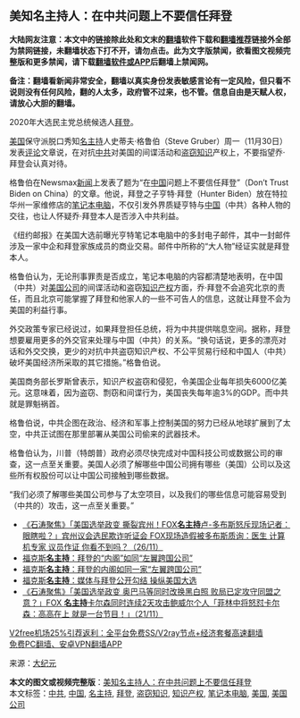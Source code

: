  <h2>美知名主持人：在中共问题上不要信任拜登</h2> <p class="notice"><b>大陆网友注意：本文中的链接除此处和文末的<a href="https://github.com/bannedbook/fanqiang" >翻墙</a>软件下载和<a href="https://github.com/killgcd/justmysocks/blob/master/README.md">翻墙推荐</a>链接外全部为禁网链接，未翻墙状态下打不开，请勿点击。此为文字版禁闻，欲看图文视频完整版和更多禁闻，请下载<a href="https://github.com/bannedbook/fanqiang">翻墙软件或APP</a>后翻墙上禁闻网。</p><p>备注：翻墙看新闻非常安全，翻墙以真实身份发表敏感言论有一定风险，但只看不说则没有任何风险，翻的人太多，政府管不过来，也不管。信息自由是天赋人权，请放心大胆的翻墙。</b></p>  <div class="entry"> <p id="conimg">2020年大选民主党总统候选人<a href="https://www.bannedbook.org/bnews/tag/%e6%8b%9c%e7%99%bb/" class="st_tag internal_tag" rel="tag" title="标签 拜登 下的日志">拜登</a>。</p> <p><a href="https://www.bannedbook.org/bnews/tag/%e7%be%8e%e5%9b%bd/" class="st_tag internal_tag" rel="tag" title="标签 美国 下的日志">美国</a>保守派脱口秀知<a href="https://www.bannedbook.org/bnews/tag/%E5%90%8D%E4%B8%BB%E6%8C%81/" class="st_tag internal_tag" rel="tag" title="标签 名主持 下的日志">名主持</a>人史蒂夫‧格鲁伯（Steve Gruber）周一（11月30日）发表<span class='wp_keywordlink_affiliate'><a href="https://www.bannedbook.org/bnews/comments/" title="新闻评论" target="_blank">评论</a></span>文章说，在对抗<a href="https://www.bannedbook.org/bnews/tag/%e4%b8%ad%e5%85%b1/" class="st_tag internal_tag" rel="tag" title="标签 中共 下的日志">中共</a>对美国的间谍活动和<a href="https://www.bannedbook.org/bnews/tag/%E7%9B%97%E7%AA%83%E7%9F%A5%E8%AF%86/" class="st_tag internal_tag" rel="tag" title="标签 盗窃知识 下的日志">盗窃知识</a>产权上，不要指望乔‧拜登会认真对待。</p> <p>格鲁伯在Newsmax<span class='wp_keywordlink_affiliate'><a href="https://www.bannedbook.org/" title="新闻">新闻</a></span>上发表了题为“在<span class='wp_keywordlink_affiliate'><a href="https://www.bannedbook.org/" title="中国" target="_blank">中国</a></span>问题上不要信任拜登”（Don’t Trust Biden on China）的文章。他说，拜登之子亨特‧拜登（Hunter Biden）放在特拉华州一家维修店的<a href="https://www.bannedbook.org/bnews/tag/%E7%AC%94%E8%AE%B0%E6%9C%AC%E7%94%B5%E8%84%91/" class="st_tag internal_tag" rel="tag" title="标签 笔记本电脑 下的日志">笔记本电脑</a>，不仅引发外界质疑亨特与<a href="https://www.bannedbook.org/bnews/tag/%E4%B8%AD%E5%9B%BD/" class="st_tag internal_tag" rel="tag" title="标签 中国 下的日志">中国</a>（中共）各种人物的交往，也让人怀疑乔‧拜登本人是否涉入中共利益。</p>  <p>《纽约邮报》在美国大选前曝光亨特笔记本电脑中的多封电子邮件，其中一封邮件涉及一家中企和拜登家族成员的商业交易。邮件中所称的“大人物”经证实就是拜登本人。</p> <p>格鲁伯认为，无论刑事罪责是否成立，笔记本电脑的内容都清楚地表明，在中国（中共）对<a href="https://www.bannedbook.org/bnews/tag/%E7%BE%8E%E5%9B%BD%E5%85%AC%E5%8F%B8/" class="st_tag internal_tag" rel="tag" title="标签 美国公司 下的日志">美国公司</a>的间谍活动和盗窃<a href="https://www.bannedbook.org/bnews/tag/%E7%9F%A5%E8%AF%86%E4%BA%A7%E6%9D%83/" class="st_tag internal_tag" rel="tag" title="标签 知识产权 下的日志">知识产权</a>方面，乔‧拜登不会追究北京的责任，而且北京可能掌握了拜登和他家人的一些不可告人的信息，这就让拜登不会为美国的利益行事。</p> <p>外交政策专家已经说过，如果拜登担任总统，将为中共提供喘息空间。据称，拜登想要雇用更多的外交官来处理与中国（中共）的关系。“换句话说，更多的漂亮对话和外交交换，更少的对抗中共盗窃知识产权、不公平贸易行经和中国人（中共）破坏美国经济所采取的其它措施。”格鲁伯说。</p>  <p>美国商务部长罗斯曾表示，知识产权盗窃和侵犯，令美国企业每年损失6000亿美元。这意味着，因为盗窃、剽窃和间谍行为，美国丧失每年逾3%的GDP。而中共就是罪魁祸首。</p> <p>格鲁伯说，中共企图在政治、经济和军事上控制美国的努力已经从地球扩展到了太空，中共正试图在那里部署从美国公司偷来的武器技术。</p> <p>格鲁伯认为，川普（特朗普）政府必须尽快完成对中国科技公司或数据公司的审查，这一点至关重要。美国人必须了解哪些中国公司拥有哪些（美国）公司以及这些所有权股份可以让中国公司接触到哪些数据。</p>  <p>“我们必须了解哪些美国公司参与了太空项目，以及我们的哪些信息可能容易受到（中共的）攻击，这一点至关重要。”</p> <ul class='op-related-articles' title='相关阅读'> <li><a href='https://www.bannedbook.org/bnews/bannedvideo/20201127/1438013.html' target='_blank'>《石涛聚焦》「美国选举政变 撕裂宾州！FOX<b>名主持</b>卢-多布斯怒斥现场记者：眼瞎啦？」宾州议会选民欺诈听证会 FOX现场造假被多布斯质询：医生 计算机专家 议员作证 你看不到吗？（26/11）</a></li> <li><a href='https://www.bannedbook.org/bnews/cnnews/20201126/1437395.html' target='_blank'>福克斯<b>名主持</b>：拜登的“内阁”如同“左翼跨国公司”</a></li> <li><a href='https://www.bannedbook.org/bnews/comments/20201125/1436961.html' target='_blank'>福克斯<b>名主持</b>：拜登的内阁如同一家“左翼跨国公司”</a></li> <li><a href='https://www.bannedbook.org/bnews/comments/20201125/1436563.html' target='_blank'>福克斯<b>名主持</b>：媒体与拜登公开勾结 操纵美国大选</a></li> <li><a href='https://www.bannedbook.org/bnews/bannedvideo/20201122/1434998.html' target='_blank'>《石涛聚焦》「美国选举政变 奥巴马等同时改换黑白照 败局已定攻守同盟之意？」FOX <b>名主持</b>卡尔森同时连续2天攻击鲍威尔个人「菲林中将怒怼卡尔森：高高在上 就是一台节目！」（21/11）</a></li> </ul> <p class="texttj"> <a href="https://github.com/bannedbook/fanqiang/wiki/V2ray%E6%9C%BA%E5%9C%BA" target="_blank">V2free机场25%引荐返利：全平台免费SS/V2ray节点+经济套餐高速翻墙</a><br/> <a href="https://github.com/bannedbook/fanqiang/wiki/%E7%A6%81%E9%97%BB%E7%BD%91%E5%AE%89%E5%8D%93%E7%BF%BB%E5%A2%99%E6%96%B0%E9%97%BBAPP" target="_blank">免费PC翻墙、安卓VPN翻墙APP</a></p><p> 来源：<span class='wp_keywordlink_affiliate'><a href="http://www.epochtimes.com/" title="大纪元" target="_blank">大纪元</a></span> </p><a name='sharetosocial'></a>       <div><b>本文的图文或视频完整版</b>：<a href='https://www.bannedbook.org/bnews/cbnews/20201201/1440020.html'>美知名主持人：在中共问题上不要信任拜登</a></div>  </div><!--END ENTRY--> <div class="postfooter"> <div>本文标签：<a href="https://www.bannedbook.org/bnews/tag/%e4%b8%ad%e5%85%b1/" rel="tag">中共</a>, <a href="https://www.bannedbook.org/bnews/tag/%E4%B8%AD%E5%9B%BD/" rel="tag">中国</a>, <a href="https://www.bannedbook.org/bnews/tag/%E5%90%8D%E4%B8%BB%E6%8C%81/" rel="tag">名主持</a>, <a href="https://www.bannedbook.org/bnews/tag/%e6%8b%9c%e7%99%bb/" rel="tag">拜登</a>, <a href="https://www.bannedbook.org/bnews/tag/%E7%9B%97%E7%AA%83%E7%9F%A5%E8%AF%86/" rel="tag">盗窃知识</a>, <a href="https://www.bannedbook.org/bnews/tag/%E7%9F%A5%E8%AF%86%E4%BA%A7%E6%9D%83/" rel="tag">知识产权</a>, <a href="https://www.bannedbook.org/bnews/tag/%E7%AC%94%E8%AE%B0%E6%9C%AC%E7%94%B5%E8%84%91/" rel="tag">笔记本电脑</a>, <a href="https://www.bannedbook.org/bnews/tag/%e7%be%8e%e5%9b%bd/" rel="tag">美国</a>, <a href="https://www.bannedbook.org/bnews/tag/%E7%BE%8E%E5%9B%BD%E5%85%AC%E5%8F%B8/" rel="tag">美国公司</a></div>  </div><!--END POSTFOOTER--> 